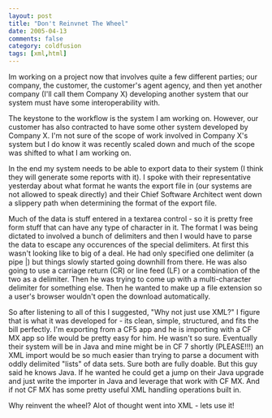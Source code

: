 ```yaml
---
layout: post
title: "Don't Reinvnet The Wheel"
date: 2005-04-13
comments: false
category: coldfusion
tags: [xml,html]
---
```

Im working on a project now that involves quite a few different parties; our
company, the customer, the customer's agent agency, and then yet another
company (I'll call them Company X) developing another system that our system
must have some interoperability with.  

The keystone to the workflow is the system I am working on. However, our
customer has also contracted to have some other system developed by Company X.
I'm not sure of the scope of work involved in Company X's system but I do know
it was recently scaled down and much of the scope was shifted to what I am
working on.  

In the end my system needs to be able to export data to their system (I think
they will generate some reports with it). I spoke with their representative
yesterday about what format he wants the export file in (our systems are not
allowed to speak directly) and their Chief Software Architect went down a
slippery path when determining the format of the export file.  

Much of the data is stuff entered in a textarea control - so it is pretty free
form stuff that can have any type of character in it. The format I was being
dictated to involved a bunch of delimiters and then I would have to parse the
data to escape any occurences of the special delimiters. At first this wasn't
looking like to big of a deal. He had only specified one delimiter (a pipe |)
but things slowly started going downhill from there. He was also going to use
a carriage return (CR) or line feed (LF) or a combination of the two as a
delimiter. Then he was trying to come up with a multi-character delimiter for
something else. Then he wanted to make up a file extension so a user's browser
wouldn't open the download automatically.  

So after listening to all of this I suggested, "Why not just use XML?" I
figure that is what it was developed for - its clean, simple, structured, and
fits the bill perfectly. I'm exporting from a CF5 app and he is importing with
a CF MX app so life would be pretty easy for him. He wasn't so sure.
Eventually their system will be in Java and mine might be in CF 7 shortly
(PLEASE!!!) an XML import would be so much easier than trying to parse a
document with oddly delimited "lists" of data sets. Sure both are fully
doable. But this guy said he knows Java. If he wanted he could get a jump on
their Java upgrade and just write the importer in Java and leverage that work
with CF MX. And if not CF MX has some pretty useful XML handling operations
built in.  

Why reinvent the wheel? Alot of thought went into XML - lets use it!
